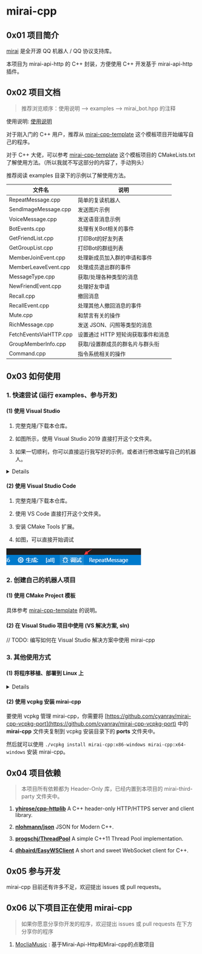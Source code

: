 # mirai-cpp

## 0x01 项目简介

[mirai](https://github.com/mamoe/mirai) 是全开源 QQ 机器人 / QQ 协议支持库。

本项目为 mirai-api-http 的 C++ 封装，方便使用 C++ 开发基于 mirai-api-http 插件。

## 0x02 项目文档

> 推荐浏览顺序：使用说明 --> examples --> mirai_bot.hpp 的注释

使用说明: [使用说明](doc/使用说明.md)

对于刚入门的 C++ 用户，推荐从 [mirai-cpp-template](https://github.com/cyanray/mirai-cpp-template) 这个模板项目开始编写自己的程序。

对于 C++ 大佬，可以参考 [mirai-cpp-template](https://github.com/cyanray/mirai-cpp-template) 这个模板项目的 CMakeLists.txt 了解使用方法。（所以我就不写这部分的内容了，手动狗头）

推荐阅读 examples 目录下的示例以了解使用方法。

| 文件名                | 说明                         |
|----------------------|------------------------------|
| RepeatMessage.cpp    | 简单的复读机器人             |
| SendImageMessage.cpp | 发送图片示例                 |
| VoiceMessage.cpp     | 发送语音消息示例              |
| BotEvents.cpp        | 处理有关Bot相关的事件        |
| GetFriendList.cpp    | 打印Bot的好友列表            |
| GetGroupList.cpp     | 打印Bot的群组列表            |
| MemberJoinEvent.cpp  | 处理新成员加入群的申请和事件 |
| MemberLeaveEvent.cpp | 处理成员退出群的事件         |
| MessageType.cpp      | 获取/处理各种类型的消息      |
| NewFriendEvent.cpp   | 处理好友申请                 |
| Recall.cpp           | 撤回消息                   |
| RecallEvent.cpp      | 处理其他人撤回消息的事件     |
| Mute.cpp             | 和禁言有关的操作             |
| RichMessage.cpp      | 发送 JSON、闪照等类型的消息  |
| FetchEventsViaHTTP.cpp| 设置通过 HTTP 短轮询获取事件和消息 |
| GroupMemberInfo.cpp  | 获取/设置群成员的群名片与群头衔 |
| Command.cpp          | 指令系统相关的操作           |

## 0x03 如何使用

### 1. 快速尝试 (运行 examples、参与开发)

#### (1) 使用 Visual Studio

1. 完整克隆/下载本仓库。

2. 如图所示，使用 Visual Studio 2019 直接打开这个文件夹。

3. 如果一切顺利，你可以直接运行我写好的示例，或者进行修改编写自己的机器人。

<details>

![使用 VS 直接打开 mirai-cpp 文件夹](./doc/pic/vs_1.png)

![勾上 MIRAI_CPP_BUILD_EXAMPLES](./doc/pic/vs_4.png)

![开始运行 examples](./doc/pic/vs_2.png)

</details>

#### (2) 使用 Visual Studio Code

1. 完整克隆/下载本仓库。

2. 使用 VS Code 直接打开这个文件夹。

3. 安装 CMake Tools 扩展。

4. 如图，可以直接开始调试

![vsc 开始调试](./doc/pic/vsc.png)

### 2. 创建自己的机器人项目

#### (1) 使用 CMake Project 模板

具体参考 [mirai-cpp-template](https://github.com/cyanray/mirai-cpp-template) 的说明。

#### (2) 在 Visual Studio 项目中使用 (VS 解决方案, sln)

// TODO: 编写如何在 Visual Studio 解决方案中使用 mirai-cpp

### 3. 其他使用方式

#### (1) 将程序移植、部署到 Linux 上

<details>

(以下内容基于 “快速尝试”，请先完成“快速尝试”。)

上面的内容介绍了如何在 Windows 上开发使用 mirai-cpp 的程序，下面来介绍如何将你的程序移植到 Linux 平台，以便将程序部署到 Linux 服务器上。

为了易于讲解与操作，以下内容在 **WSL** (**W**indows **S**ubsystem for **L**inux) 上进行。这里不对如何安装 WSL 进行说明，关于如何安装 WSL 还请自行查阅资料。

打开在 “快速尝试” 中用到的项目。按照如图所示步骤，创建一个针对 WSL 平台的配置。因为我的 WSL 安装了 GCC 编译器，所以这里选择 **WSL-GCC-Releas**。

![创建WSL-GCC平台配置1](./doc/pic/vs_3.png)

![创建WSL-GCC平台配置2](./doc/pic/vs_configure_linux_project.png)

如果一切顺利，等待 CMake 缓存生成成功后，即可编译出 Linux 平台的可执行文件。

</details>

#### (2) 使用 vcpkg 安装 mirai-cpp

要使用 vcpkg 管理 mirai-cpp，你需要将 [https://github.com/cyanray/mirai-cpp-vcpkg-port](https://github.com/cyanray/mirai-cpp-vcpkg-port) 中的 **mirai-cpp** 文件夹复制到 vcpkg 安装目录下的 **ports** 文件夹中。

然后就可以使用 `./vcpkg install mirai-cpp:x86-windows mirai-cpp:x64-windows` 安装 mirai-cpp。


## 0x04 项目依赖

> 本项目所有依赖都为 Header-Only 库，已经内置到本项目的 mirai-third-party 文件夹中。

1. [**yhirose/cpp-httplib**](https://github.com/yhirose/cpp-httplib) A C++ header-only HTTP/HTTPS server and client library.

2. [**nlohmann/json**](https://github.com/nlohmann/json) JSON for Modern C++.

3. [**progschj/ThreadPool**](https://github.com/progschj/ThreadPool) A simple C++11 Thread Pool implementation.

4. [**dhbaird/EasyWSClient**](https://github.com/dhbaird/easywsclient) A short and sweet WebSocket client for C++.

## 0x05 参与开发

mirai-cpp 目前还有许多不足，欢迎提出 issues 或 pull requests。

## 0x06 以下项目正在使用 mirai-cpp

> 如果你愿意分享你开发的程序，欢迎提出 issues 或 pull requests 在下方分享你的程序

1. [MocliaMusic](https://github.com/Moclia-Developer-Team/MocliaMusic) : 基于Mirai-Api-Http和Mirai-cpp的点歌项目


